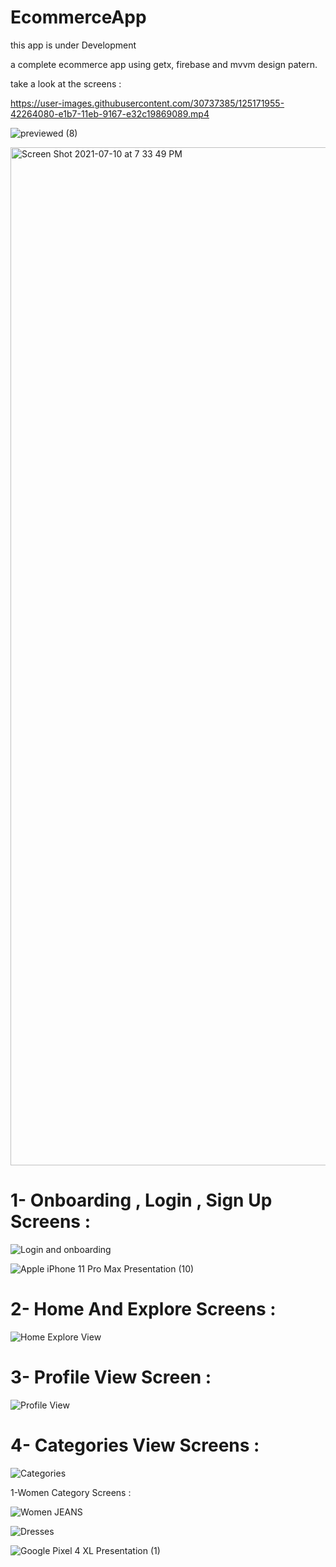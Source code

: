 




# EcommerceApp

this app is under Development

a complete ecommerce app using getx, firebase and mvvm design patern.

take a look at the screens :

https://user-images.githubusercontent.com/30737385/125171955-42264080-e1b7-11eb-9167-e32c19869089.mp4

![previewed (8)](https://user-images.githubusercontent.com/30737385/125172009-7bf74700-e1b7-11eb-99c3-29d95af8a898.png)


<img width="1629" alt="Screen Shot 2021-07-10 at 7 33 49 PM" src="https://user-images.githubusercontent.com/30737385/125172127-1192d680-e1b8-11eb-9b19-6b9b60b7f279.png">

# 1- Onboarding , Login , Sign Up Screens :

![Login and onboarding](https://user-images.githubusercontent.com/30737385/127243836-9118c82a-3658-40e1-8fc5-bc5941e58179.png)

![Apple iPhone 11 Pro Max Presentation (10)](https://user-images.githubusercontent.com/30737385/127244119-02adddf6-9c80-40e0-a5c3-33ba871b2368.png)


# 2- Home And Explore Screens :

![Home Explore View](https://user-images.githubusercontent.com/30737385/127244203-75c4c41f-e929-4789-85a5-ff09a886088a.png)


# 3- Profile View  Screen :

![Profile View](https://user-images.githubusercontent.com/30737385/127244279-b49cc361-3ffc-4cf7-a1ea-01bfa9cd9c32.png)


# 4- Categories View Screens :

![Categories](https://user-images.githubusercontent.com/30737385/127244398-f25df6ac-a835-4d04-8e06-7d924133baa3.png)

1-Women Category Screens : 
 
![Women JEANS](https://user-images.githubusercontent.com/30737385/127244854-f5425312-1a68-493e-8cee-f052e8509d36.png)

![Dresses](https://user-images.githubusercontent.com/30737385/127244974-556fcd47-b328-40d4-977e-cc7d582c9592.png)

![Google Pixel 4 XL Presentation (1)](https://user-images.githubusercontent.com/30737385/127245047-3820222b-f9ba-4a4b-9921-3b6219e7e314.png)






